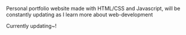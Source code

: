 Personal portfolio website made with HTML/CSS and Javascript, will be constantly updating as I learn more about web-development

Currently updating~!
